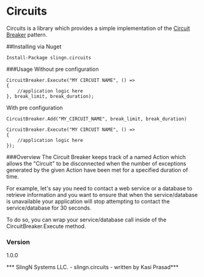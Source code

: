 # Circuits

Circuits is a library which provides a simple implementation of the [Circuit Breaker]  pattern.

##Installing via Nuget
```
Install-Package slingn.circuits
```

###Usage
Without pre configuration
```
CircuitBreaker.Execute("MY CIRCUIT NAME", () =>
{
    //application logic here
}, break_limit, break_duration);

```
With pre configuration
```
CircuitBreaker.Add("MY_CIRCUIT_NAME", break_limit, break_duration)
```

```
CircuitBreaker.Execute("MY CIRCUIT NAME", () =>
{
    //application logic here
});
```

###Overview
The Circuit Breaker keeps track of a named Action which allows the "Circuit" to be disconnected when the number of exceptions generated by the given Action have been met for a specified duration of time.

For example, let's say you need to contact a web service or a database to retrieve information and you want to ensure that when the service/database is unavailable your application will stop attempting to contact the service/database for 30 seconds.

To do so, you can wrap your service/database call inside of the CircuitBreaker.Execute method.

### Version
1.0.0

*** SlingN Systems LLC. - slingn.circuits - written by Kasi Prasad***

[Circuit Breaker]:http://martinfowler.com/bliki/CircuitBreaker.html
